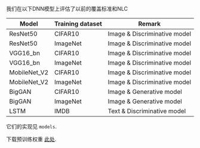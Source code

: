 我们在以下DNN模型上评估了以前的覆盖标准和NLC


| Model        | Training dataset | Remark                       |
| ------------ | ---------------- | ---------------------------- |
| ResNet50     | CIFAR10          | Image & Discriminative model |
| ResNet50     | ImageNet         | Image & Discriminative model |
| VGG16_bn     | CIFAR10          | Image & Discriminative model |
| VGG16_bn     | ImageNet         | Image & Discriminative model |
| MobileNet_V2 | CIFAR10          | Image & Discriminative model |
| MobileNet_V2 | ImageNet         | Image & Discriminative model |
| BigGAN       | CIFAR10          | Image & Generative model     |
| BigGAN       | ImageNet         | Image & Generative model     |
| LSTM         | IMDB             | Text & Discriminative model  |

它们的实现见 `models`.

下载预训练权重 [此处](https://hkustconnect-my.sharepoint.com/:f:/g/personal/yyuanaq_connect_ust_hk/EhO-hLQ6SRVItt-ZBkrD-8YBAZTqGAdxOsnMOvHIXeKS9A?e=DjdDsK).

